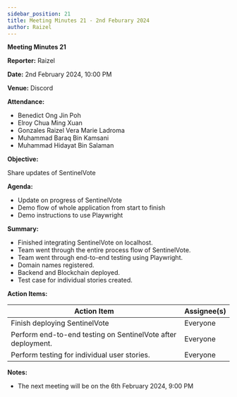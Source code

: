 ```yaml
---
sidebar_position: 21
title: Meeting Minutes 21 - 2nd Feburary 2024
author: Raizel
---
```


**Meeting Minutes 21**

**Reporter:** Raizel

**Date:** 2nd February 2024, 10:00 PM

**Venue:** Discord

**Attendance:**

- Benedict Ong Jin Poh
- Elroy Chua Ming Xuan
- Gonzales Raizel Vera Marie Ladroma
- Muhammad Baraq Bin Kamsani
- Muhammad Hidayat Bin Salaman

**Objective:**

Share updates of SentinelVote 

**Agenda:**

- Update on progress of SentinelVote 
- Demo flow of whole application from start to finish 
- Demo instructions to use Playwright 

**Summary:**

- Finished integrating SentinelVote on localhost. 
- Team went through the entire process flow of SentinelVote. 
- Team went through end-to-end testing using Playwright. 
- Domain names registered. 
- Backend and Blockchain deployed. 
- Test case for individual stories created. 

**Action Items:**

| Action Item                                                  | Assignee(s) |
| ------------------------------------------------------------ | ----------- |
| Finish deploying SentinelVote                                | Everyone    |
| Perform end-to-end testing on SentinelVote after deployment. | Everyone    |
| Perform testing for individual user stories.                 | Everyone    |

**Notes:**

- The next meeting will be on the 6th February 2024, 9:00 PM

